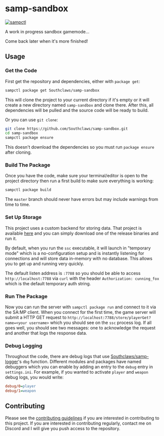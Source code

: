 # samp-sandbox

[![sampctl](https://shields.southcla.ws/badge/sampctl-samp--sandbox-2f2f2f.svg?style=for-the-badge)](https://github.com/Southclaws/samp-sandbox)

A work in progress sandbox gamemode...

Come back later when it's more finished!

## Usage

### Get the Code

First get the repository and dependencies, either with `package get`:

```bash
sampctl package get Southclaws/samp-sandbox
```

This will clone the project to your current directory if it's empty or it will
create a new directory named `samp-sandbox` and clone there. After this, all
dependencies will be pulled and the source code will be ready to build.

Or you can use `git clone`:

```bash
git clone https://github.com/Southclaws/samp-sandbox.git
cd samp-sandbox
sampctl package ensure
```

This doesn't download the dependencies so you must run `package ensure` after
cloning.

### Build The Package

Once you have the code, make sure your terminal/editor is open to the project
directory then run a first build to make sure everything is working:

```bash
sampctl package build
```

The `master` branch should never have errors but may include warnings from time
to time.

### Set Up Storage

This project uses a custom backend for storing data. That project is available
[here](https://github.com/Southclaws/ScavengeSurviveCore) and you can simply
download one of the release binaries and run it.

By default, when you run the `ssc` executable, it will launch in "temporary
mode" which is a no-configuration setup and is instantly listening for
connections and will store data in-memory with no database. This allows you to
get up and running very quickly.

The default listen address is `:7788` so you should be able to access
`http://localhost:7788` via `curl` with the header `Authorization: cunning_fox`
which is the default temporary auth string.

### Run The Package

Now you can run the server with `sampctl package run` and connect to it via the
SA:MP client. When you connect for the first time, the game server will submit a
HTTP GET request to `http://localhost:7788/store/playerGet?name=<your username>`
which you should see on the `ssc` process log. If all goes well, you should see
two messages: one to acknowledge the request and another that logs the response
data.

### Debug Logging

Throughout the code, there are debug logs that use
[Southclaws/samp-logger](https://github.com/Southclaws/samp-logger)'s `dbg`
function. Different modules and packages have named debuggers which you can
enable by adding an entry to the `debug` entry in `settings.ini`. For example,
if you wanted to activate `player` and `weapon` debug logs, you would write:

```ini
debug/0=player
debug/1=weapon
```

## Contributing

Please see the
[contributing guidelines](https://github.com/Southclaws/samp-sandbox/blob/master/.github/CONTRIBUTING.md)
if you are interested in contributing to this project. If you are interested in
contributing regularly, contact me on Discord and I will give you push access to
the repository.

